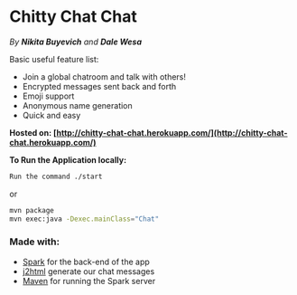 # Chitty Chat Chat

*By **Nikita Buyevich** and **Dale Wesa***

Basic useful feature list:

 * Join a global chatroom and talk with others!
 * Encrypted messages sent back and forth
 * Emoji support
 * Anonymous name generation
 * Quick and easy
 

**Hosted on: [http://chitty-chat-chat.herokuapp.com/](http://chitty-chat-chat.herokuapp.com/)**

**To Run the Application locally:**

```bash
Run the command ./start
```
or
```bash
mvn package
mvn exec:java -Dexec.mainClass="Chat"
```


### Made with:

 * [Spark](http://spark.apache.org/) for the back-end of the app 
 * [j2html](https://j2html.com/) generate our chat messages
 * [Maven](https://maven.apache.org/) for running the Spark server